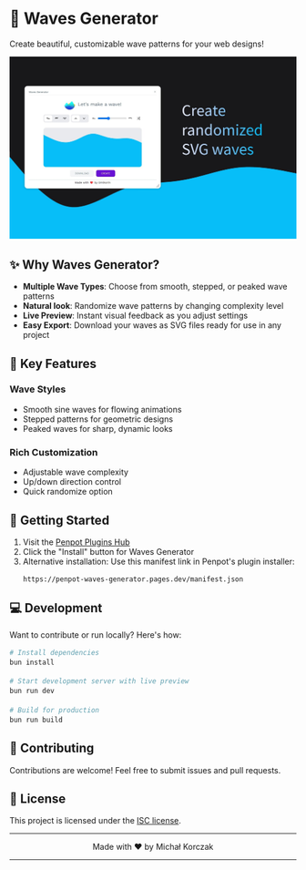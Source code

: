 # 🌊 Waves Generator

Create beautiful, customizable wave patterns for your web designs!

![Plugin Preview](screenshot.png)

## ✨ Why Waves Generator?

- **Multiple Wave Types**: Choose from smooth, stepped, or peaked wave patterns
- **Natural look**: Randomize wave patterns by changing complexity level
- **Live Preview**: Instant visual feedback as you adjust settings
- **Easy Export**: Download your waves as SVG files ready for use in any project

## 🎯 Key Features

### Wave Styles
- Smooth sine waves for flowing animations
- Stepped patterns for geometric designs
- Peaked waves for sharp, dynamic looks

### Rich Customization
- Adjustable wave complexity
- Up/down direction control
- Quick randomize option

## 🚀 Getting Started

1. Visit the [Penpot Plugins Hub](https://penpot.app/penpothub/plugins)
2. Click the "Install" button for Waves Generator
3. Alternative installation: Use this manifest link in Penpot's plugin installer:
   ```
   https://penpot-waves-generator.pages.dev/manifest.json
   ```

## 💻 Development

Want to contribute or run locally? Here's how:

```bash
# Install dependencies
bun install

# Start development server with live preview
bun run dev

# Build for production
bun run build
```

## 🤝 Contributing

Contributions are welcome! Feel free to submit issues and pull requests.

## 📄 License

This project is licensed under the [ISC license](./LICENSE).

---

<p align="center">Made with ❤️ by Michał Korczak</p>

---
